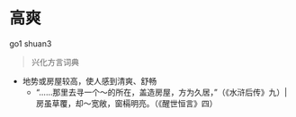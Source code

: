 # 高爽
go1 shuan3
> 兴化方言词典
- 地势或房屋较高，使人感到清爽、舒畅
  - “……那里去寻一个～的所在，盖造房屋，方为久居，”（《水浒后传》九）|房虽草覆，却～宽敞，窗槅明亮。（《醒世恒言》四）
